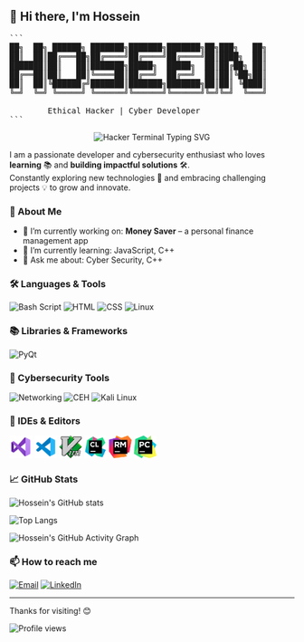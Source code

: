 ## 👋 Hi there, I'm Hossein

<pre>
```
██╗  ██╗ ██████╗ ███████╗███████╗███████╗██╗███╗   ██╗
██║  ██║██╔═══██╗██╔════╝██╔════╝██╔════╝██║████╗  ██║
███████║██║   ██║███████╗█████╗  █████╗  ██║██╔██╗ ██║
██╔══██║██║   ██║╚════██║██╔══╝  ██╔══╝  ██║██║╚██╗██║
██║  ██║╚██████╔╝███████║███████╗███████╗██║██║ ╚████║
╚═╝  ╚═╝ ╚═════╝ ╚══════╝╚══════╝╚══════╝╚═╝╚═╝  ╚═══╝
        
        Ethical Hacker | Cyber Developer
```
</pre>

<p align="center">
  <img src="https://readme-typing-svg.herokuapp.com?font=Fira+Code&size=22&duration=3000&pause=800&color=00FF00&background=000000&center=true&vCenter=true&width=650&lines=>+root@hossein:~$+nmap+-sV+127.0.0.1;[+]+Port+22+open+-+Access+Granted;Loading+Modules:+Cyber+Intel,+Recon,+Exploit+Dev;>+Project:+Money+Saver+💰+[ACTIVE];>+Status:+Root+Access+Established;>>>+Welcome+To+My+Cyber+Domain+👾" alt="Hacker Terminal Typing SVG" />
</p>

I am a passionate developer and cybersecurity enthusiast who loves **learning** 📚 and **building impactful solutions** 🛠️.  
Constantly exploring new technologies 🚀 and embracing challenging projects 💡 to grow and innovate.

### 🚀 About Me
- 🔭 I’m currently working on: **Money Saver** – a personal finance management app
- 🌱 I’m currently learning: JavaScript, C++
- 💬 Ask me about: Cyber Security, C++

### 🛠️ Languages & Tools
<!-- 
![C](https://img.shields.io/badge/C-00599C?style=flat&logo=c&logoColor=white)
![C++](https://img.shields.io/badge/C++-00599C?style=flat&logo=c%2B%2B&logoColor=white)
![Python](https://img.shields.io/badge/Python-3776AB?style=flat&logo=python&logoColor=white) 
-->
![Bash Script](https://img.shields.io/badge/Bash_Script-%23121011.svg?style=for-the-badge&logo=gnu-bash&logoColor=white&style=flat)
![HTML](https://img.shields.io/badge/HTML5-E34F26?style=flat&logo=html5&logoColor=white)
![CSS](https://img.shields.io/badge/CSS3-1572B6?style=flat&logo=css3&logoColor=white)
![Linux](https://img.shields.io/badge/Linux-FCC624?style=flat&logo=linux&logoColor=black)

### 📚 Libraries & Frameworks
![PyQt](https://img.shields.io/badge/PyQt-41CD52?style=flat&logo=qt&logoColor=white)

### 🔐 Cybersecurity Tools
![Networking](https://img.shields.io/badge/Networking-CCNA-blue?style=flat&logo=cisco&logoColor=white)
![CEH](https://img.shields.io/badge/CEH-Ethical_Hacking-red?style=flat&logo=hackaday&logoColor=white)
![Kali Linux](https://img.shields.io/badge/Kali_Linux-557C94?style=flat&logo=kalilinux&logoColor=white)

### 🧠 IDEs & Editors
<div>
        <img src="https://github.com/hosseinesfahani/hosseinesfahani/blob/main/SRC/icon/icons-visual-studio.svg" alt="Visual Studio" width="40" height="40">
        <img src="https://github.com/hosseinesfahani/hosseinesfahani/blob/main/SRC/icon/icons-visual-studio-code.svg" alt="Visual Studio Code" width="40" height="40">
        <img src="https://github.com/hosseinesfahani/hosseinesfahani/blob/main/SRC/icon/icons-vim.svg" alt="Vim" width="40" height="40">
        <img src="https://github.com/hosseinesfahani/hosseinesfahani/blob/main/SRC/icon/icons-clion.svg" alt="Clion" width="40" height="40">
        <img src="https://github.com/hosseinesfahani/hosseinesfahani/blob/main/SRC/icon/icons-rubymine.svg" alt="RubyMine" width="40" height="40">
        <img src="https://github.com/hosseinesfahani/hosseinesfahani/blob/main/SRC/icon/PyCharm_Icon.svg" alt="PyCharm" width="40" height="40">
</div>

### 📈 GitHub Stats
![Hossein's GitHub stats](https://github-readme-stats.vercel.app/api?username=hosseinesfahani&show_icons=true&theme=dark&hide_border=true)

![Top Langs](https://github-readme-stats.vercel.app/api/top-langs/?username=hosseinesfahani&theme=dark&layout=compact&hide_border=true)

![Hossein's GitHub Activity Graph](https://github-readme-activity-graph.vercel.app/graph?username=hosseinesfahani&bg_color=0d1117&color=58a6ff&line=58a6ff&point=1f6feb&area=true&hide_border=true)

### 📫 How to reach me
[![Email](https://img.shields.io/badge/Email-D14836?style=flat&logo=gmail&logoColor=white)](mailto:vshosseingithub@gmail.com)
[![LinkedIn](https://img.shields.io/badge/LinkedIn-0077B5?style=flat&logo=linkedin&logoColor=white)](https://www.linkedin.com/in/hossein-esfahani-79b6a6370)

---
Thanks for visiting! 😊

![Profile views](https://visitor-badge.laobi.icu/badge?page_id=hosseinesfahani)
